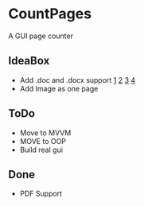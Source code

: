 # CountPages
A GUI page counter

## IdeaBox

* Add .doc and .docx support [1](http://www.codeproject.com/Articles/4041/Count-pages-in-MS-Word-Document) [2](http://stackoverflow.com/q/12339553/1248177) [3](http://stackoverflow.com/q/2749344/1248177) [4](https://social.msdn.microsoft.com/Forums/office/en-US/11472215-79e4-4604-a392-80d014741feb/page-count-in-ms-documents-using-c)
* Add Image as one page

## ToDo

* Move to MVVM
* MOVE to OOP
* Build real gui

## Done

* PDF Support
